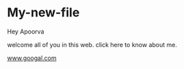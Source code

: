 # My-new-file
Hey Apoorva

welcome all  of you in this web.
click here to know about me.

www.googal.com

